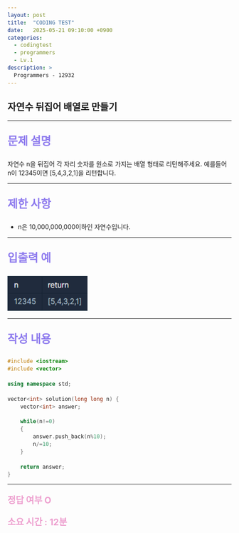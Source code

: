 ```yaml
---
layout: post
title:  "CODING TEST"
date:   2025-05-21 09:10:00 +0900
categories:
  - codingtest
  - programmers
  - Lv.1
description: >
  Programmers - 12932
---
```

## 자연수 뒤집어 배열로 만들기

---

<p style = "color:#8f7cee; font-size:25px; font-weight:bold">
문제 설명
</p>

자연수 n을 뒤집어 각 자리 숫자를 원소로 가지는 배열 형태로 리턴해주세요. 예를들어 n이 12345이면 [5,4,3,2,1]을 리턴합니다.

---

<p style = "color:#8f7cee; font-size:25px; font-weight:bold">
제한 사항
</p>

- n은 10,000,000,000이하인 자연수입니다.

---

<p style = "color:#8f7cee; font-size:25px; font-weight:bold">
입출력 예
</p>

<img src = "/assets/img/codingtest/12932.png" width = "180" height = "78">

---

<p style = "color:#8f7cee; font-size:25px; font-weight:bold">
작성 내용
</p>

```C++
#include <iostream>
#include <vector>

using namespace std;

vector<int> solution(long long n) {
    vector<int> answer;
    
    while(n!=0)
    {
        answer.push_back(n%10);
        n/=10;
    }
    
    return answer;
}
```

---

<p style = "color:#ed9ece; font-size:20px; font-weight:bold">
정답 여부 O
</p>

<p style = "color:#ed9ece; font-size:20px; font-weight:bold">
소요 시간 : 12분
</p>
